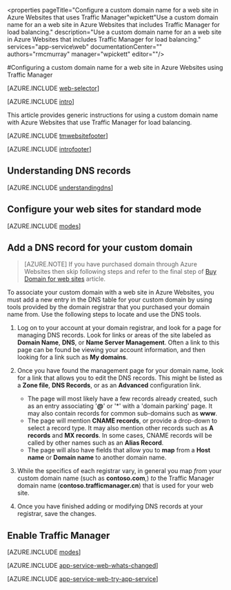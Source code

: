 <properties 
	pageTitle="Configure a custom domain name for a web site in Azure Websites that uses Traffic Manager"wpickett"Use a custom domain name for an a web site in Azure Websites that includes Traffic Manager for load balancing." 
    description="Use a custom domain name for an a web site in Azure Websites that includes Traffic Manager for load balancing." 
	services="app-service\web" 
	documentationCenter="" 
	authors="rmcmurray" 
	manager="wpickett" 
	editor=""/>

<tags
	ms.service="app-service-web"
	ms.date="11/18/2015"
	wacn.date=""/>

#Configuring a custom domain name for a web site in Azure Websites using Traffic Manager

[AZURE.INCLUDE [web-selector](../includes/websites-custom-domain-selector.md)]

[AZURE.INCLUDE [intro](../includes/custom-dns-web-site-intro-traffic-manager.md)]

This article provides generic instructions for using a custom domain name with Azure Websites that use Traffic Manager for load balancing.

[AZURE.INCLUDE [tmwebsitefooter](../includes/custom-dns-web-site-traffic-manager-notes.md)]

[AZURE.INCLUDE [introfooter](../includes/custom-dns-web-site-intro-notes.md)]

<a name="understanding-records"></a>
## Understanding DNS records

[AZURE.INCLUDE [understandingdns](../includes/custom-dns-web-site-understanding-dns-traffic-manager.md)]

<a name="bkmk_configsharedmode"></a>
## Configure your web sites for standard mode

[AZURE.INCLUDE [modes](../includes/custom-dns-web-site-modes-traffic-manager.md)]

<a name="bkmk_configurecname"></a>
## Add a DNS record for your custom domain

> [AZURE.NOTE] If you have purchased domain through Azure Websites then skip following steps and refer to the final step of [Buy Domain for web sites](/documentation/articles/custom-dns-web-site-buydomains-web-app) article. 

To associate your custom domain with a web site in Azure Websites, you must add a new entry in the DNS table for your custom domain by using tools provided by the domain registrar that you purchased your domain name from. Use the following steps to locate and use the DNS tools.

1. Log on to your account at your domain registrar, and look for a page for managing DNS records. Look for links or areas of the site labeled as **Domain Name**, **DNS**, or **Name Server Management**. Often a link to this page can be found be viewing your account information, and then looking for a link such as **My domains**.

4. Once you have found the management page for your domain name, look for a link that allows you to edit the DNS records. This might be listed as a **Zone file**, **DNS Records**, or as an **Advanced** configuration link.

	* The page will most likely have a few records already created, such as an entry associating '**@**' or '\*' with a 'domain parking' page. It may also contain records for common sub-domains such as **www**.
	* The page will mention **CNAME records**, or provide a drop-down to select a record type. It may also mention other records such as **A records** and **MX records**. In some cases, CNAME records will be called by other names such as an **Alias Record**.
	* The page will also have fields that allow you to **map** from a **Host name** or **Domain name** to another domain name.

5. While the specifics of each registrar vary, in general you map *from* your custom domain name (such as **contoso.com**,) *to* the Traffic Manager domain name (**contoso.trafficmanager.cn**) that is used for your web site.

6. Once you have finished adding or modifying DNS records at your registrar, save the changes.

<a name="enabledomain"></a>
## Enable Traffic Manager

[AZURE.INCLUDE [modes](../includes/custom-dns-web-site-enable-on-traffic-manager.md)]

[AZURE.INCLUDE [app-service-web-whats-changed](../includes/app-service-web-whats-changed.md)]

[AZURE.INCLUDE [app-service-web-try-app-service](../includes/app-service-web-try-app-service.md)]
 
 
